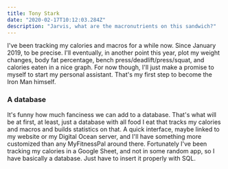 ```yaml
---
title: Tony Stark
date: "2020-02-17T10:12:03.284Z"
description: "Jarvis, what are the macronutrients on this sandwich?"
---
```



<p>I've been tracking my calories and macros for a while now. Since January 2019, to be precise. I'll eventually, in another point this year, plot my weight changes, body fat percentage, bench press/deadlift/press/squat, and calories eaten in a nice graph. For now though, I'll just make a promise to myself to start my personal assistant. That's my first step to become the Iron Man himself.

<h3>A database</h3>
<p>It's funny how much fanciness we can add to a database. That's what will be at first, at least, just a database with all food I eat that tracks my calories and macros and builds statistics on that. A quick interface, maybe linked to my website or my Digital Ocean server, and I'll have something more customized than any MyFitnessPal around there. Fortunately I've been tracking my calories in a Google Sheet, and not in some random app, so I have basically a database. Just have to insert it properly with SQL.<p>
